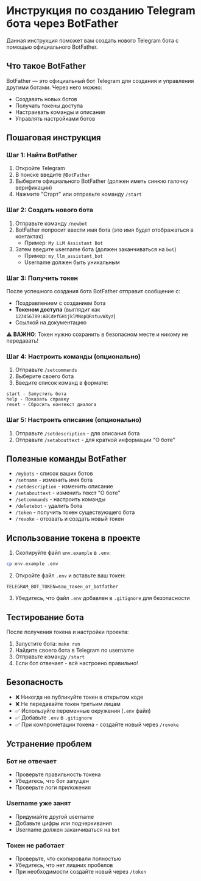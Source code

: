 # Инструкция по созданию Telegram бота через BotFather

Данная инструкция поможет вам создать нового Telegram бота с помощью официального BotFather.

## Что такое BotFather

BotFather — это официальный бот Telegram для создания и управления другими ботами. Через него можно:
- Создавать новых ботов
- Получать токены доступа
- Настраивать команды и описания
- Управлять настройками ботов

## Пошаговая инструкция

### Шаг 1: Найти BotFather
1. Откройте Telegram
2. В поиске введите `@BotFather`
3. Выберите официального BotFather (должен иметь синюю галочку верификации)
4. Нажмите "Старт" или отправьте команду `/start`

### Шаг 2: Создать нового бота
1. Отправьте команду `/newbot`
2. BotFather попросит ввести имя бота (это имя будет отображаться в контактах)
   - Пример: `My LLM Assistant Bot`
3. Затем введите username бота (должен заканчиваться на `bot`)
   - Пример: `my_llm_assistant_bot`
   - Username должен быть уникальным

### Шаг 3: Получить токен
После успешного создания бота BotFather отправит сообщение с:
- Поздравлением с созданием бота
- **Токеном доступа** (выглядит как `123456789:ABCdefGHijklMNopQRstuvWXyz`)
- Ссылкой на документацию

⚠️ **ВАЖНО**: Токен нужно сохранить в безопасном месте и никому не передавать!

### Шаг 4: Настроить команды (опционально)
1. Отправьте `/setcommands`
2. Выберите своего бота
3. Введите список команд в формате:
```
start - Запустить бота
help - Показать справку
reset - Сбросить контекст диалога
```

### Шаг 5: Настроить описание (опционально)
1. Отправьте `/setdescription` - для описания бота
2. Отправьте `/setabouttext` - для краткой информации "О боте"

## Полезные команды BotFather

- `/mybots` - список ваших ботов
- `/setname` - изменить имя бота
- `/setdescription` - изменить описание
- `/setabouttext` - изменить текст "О боте"
- `/setcommands` - настроить команды
- `/deletebot` - удалить бота
- `/token` - получить токен существующего бота
- `/revoke` - отозвать и создать новый токен

## Использование токена в проекте

1. Скопируйте файл `env.example` в `.env`:
```bash
cp env.example .env
```

2. Откройте файл `.env` и вставьте ваш токен:
```env
TELEGRAM_BOT_TOKEN=ваш_токен_от_botfather
```

3. Убедитесь, что файл `.env` добавлен в `.gitignore` для безопасности

## Тестирование бота

После получения токена и настройки проекта:
1. Запустите бота: `make run`
2. Найдите своего бота в Telegram по username
3. Отправьте команду `/start`
4. Если бот отвечает - всё настроено правильно!

## Безопасность

- ❌ Никогда не публикуйте токен в открытом коде
- ❌ Не передавайте токен третьим лицам
- ✅ Используйте переменные окружения (`.env` файл)
- ✅ Добавьте `.env` в `.gitignore`
- ✅ При компрометации токена - создайте новый через `/revoke`

## Устранение проблем

### Бот не отвечает
- Проверьте правильность токена
- Убедитесь, что бот запущен
- Проверьте логи приложения

### Username уже занят
- Придумайте другой username
- Добавьте цифры или подчеркивания
- Username должен заканчиваться на `bot`

### Токен не работает
- Проверьте, что скопировали полностью
- Убедитесь, что нет лишних пробелов
- При необходимости создайте новый через `/token`
